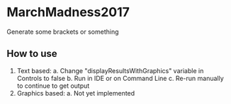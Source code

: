 # MarchMadness2017
Generate some brackets or something

## How to use
1. Text based:
    a. Change "displayResultsWithGraphics" variable in Controls to false
    b. Run in IDE or on Command Line
    c. Re-run manually to continue to get output
2. Graphics based:
    a. Not yet implemented